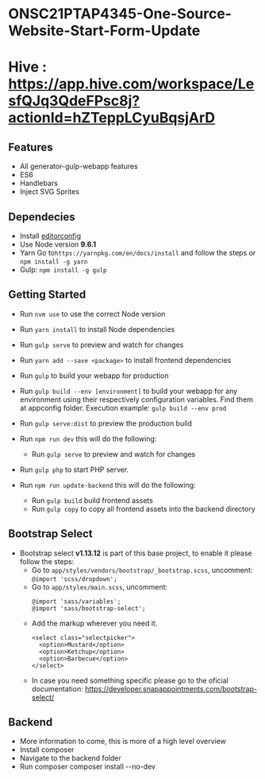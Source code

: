 # ONSC21PTAP4345-One-Source-Website-Start-Form-Update
Hive : https://app.hive.com/workspace/LesfQJq3QdeFPsc8j?actionId=hZTeppLCyuBqsjArD
=======================

## Features
- All generator-gulp-webapp features
- ES6
- Handlebars
- Inject SVG Sprites

## Dependecies
- Install [editorconfig](http://editorconfig.org)
- Use Node version **9.6.1**
- Yarn Go to`https://yarnpkg.com/en/docs/install` and follow the steps or `npm install -g yarn`
- Gulp: `npm install -g gulp`


## Getting Started
- Run `nvm use` to use the correct Node version
- Run `yarn install` to install Node dependencies
- Run `gulp serve` to preview and watch for changes
- Run `yarn add --save <package>` to install frontend dependencies
- Run `gulp` to build your webapp for production
- Run `gulp build --env [environment]` to build your webapp for any environment using their respectively configuration variables. Find them at appconfig folder. Execution example: `gulp build --env prod`
- Run `gulp serve:dist` to preview the production build

- Run `npm run dev` this will do the following:
    - Run `gulp serve` to preview and watch for changes

- Run `gulp php` to start PHP server.

- Run `npm run update-backend` this will do the following:
    - Run `gulp build` build frontend assets
    - Run `gulp copy` to copy all frontend assets into the backend directory

## Bootstrap Select
- Bootstrap select **v1.13.12** is part of this base project, to enable it please follow the steps:
    - Go to `app/styles/vendors/bootstrap/_bootstrap.scss`, uncomment: `@import 'scss/dropdown';`
    - Go to `app/styles/main.scss`, uncomment:
      ```
      @import 'sass/variables';
      @import 'sass/bootstrap-select';
      ```
    - Add the markup wherever you need it.
      ```
      <select class="selectpicker">
        <option>Mustard</option>
        <option>Ketchup</option>
        <option>Barbecue</option>
      </select>
      ```
    - In case you need something specific please go to the oficial documentation: https://developer.snapappointments.com/bootstrap-select/

## Backend
- More information to come, this is more of a high level overview
- Install composer
- Navigate to the backend folder
- Run composer composer install --no-dev
